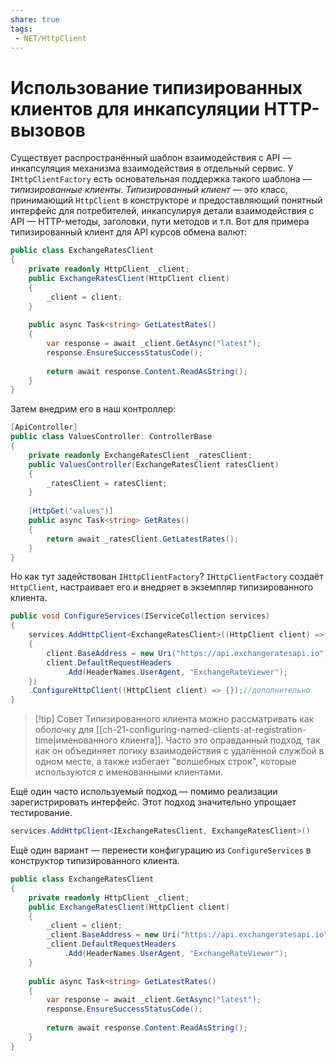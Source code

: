 ```yaml
---
share: true
tags:
 - NET/HttpClient
---
```

# Использование типизированных клиентов для инкапсуляции HTTP-вызовов
Существует распространённый шаблон взаимодействия с API — инкапсуляция механизма взаимодействия в отдельный сервис. У `IHttpClientFactory` есть основательная поддержка такого шаблона — *типизированные клиенты*.
*Типизированный клиент* — это класс, принимающий `HttpClient` в конструкторе и предоставляющий понятный интерфейс для потребителей, инкапсулируя детали взаимодействия с API — HTTP-методы, заголовки, пути методов и т.п.
Вот для примера типизированный клиент для API курсов обмена валют:
```csharp
public class ExchangeRatesClient
{
	private readonly HttpClient _client;
	public ExchangeRatesClient(HttpClient client)
	{
		_client = client;
	}
	
	public async Task<string> GetLatestRates()
	{
		var response = await _client.GetAsync("latest");
		response.EnsureSuccessStatusCode();
		
		return await response.Content.ReadAsString();
	}
}
```
Затем внедрим его в наш контроллер:
```csharp
[ApiController]
public class ValuesController: ControllerBase
{
	private readonly ExchangeRatesClient _ratesClient;
	public ValuesController(ExchangeRatesClient ratesClient)
	{
		_ratesClient = ratesClient;
	}
	
	[HttpGet("values")]
	public async Task<string> GetRates()
	{
		return await _ratesClient.GetLatestRates();
	}
}
```
Но как тут задействован `IHttpClientFactory`? `IHttpClientFactory` создаёт `HttpClient`, настраивает его и внедряет в экземпляр типизированного клиента.
```csharp
public void ConfigureServices(IServiceCollection services)
{
	services.AddHttpClient<ExchangeRatesClient>((HttpClient client) =>
	{
		client.BaseAddress = new Uri("https://api.exchangeratesapi.io");
		client.DefaultRequestHeaders
			.Add(HeaderNames.UserAgent, "ExchangeRateViewer");
	})
	.ConfigureHttpClient((HttpClient client) => {});//дополнительно
}
```
> [!tip] Совет
> Типизированного клиента можно рассматривать как оболочку для [[ch-21-configuring-named-clients-at-registration-time|именованного клиента]]. Часто это оправданный подход, так как он объединяет логику взаимодействия с удалённой службой в одном месте, а также избегает "волшебных строк", которые используются с именованными клиентами.

Ещё один часто используемый подход — помимо реализации зарегистрировать интерфейс. Этот подход значительно упрощает тестирование.
```csharp
services.AddHttpClient<IExchangeRatesClient, ExchangeRatesClient>()
```

Ещё один вариант — перенести конфигурацию из `ConfigureServices` в конструктор типизированного клиента.
```csharp
public class ExchangeRatesClient
{
	private readonly HttpClient _client;
	public ExchangeRatesClient(HttpClient client)
	{
		_client = client;
		_client.BaseAddress = new Uri("https://api.exchangeratesapi.io");
		_client.DefaultRequestHeaders
			.Add(HeaderNames.UserAgent, "ExchangeRateViewer");
	}
	
	public async Task<string> GetLatestRates()
	{
		var response = await _client.GetAsync("latest");
		response.EnsureSuccessStatusCode();
		
		return await response.Content.ReadAsString();
	}
}
```

